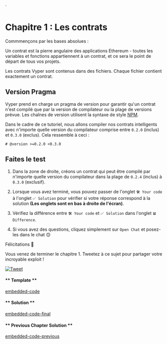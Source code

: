 `<!-- Add translation for the following page: https://vyper.fun/#/1/contract_structure
Do NOT change the code below. The below code runs the code editor -->

# Chapitre 1 : Les contrats

Commmençons par les bases absolues :

Un contrat est la pierre angulaire des applications Ethereum - toutes les variables et fonctions appartiennent à un contrat, et ce sera le point de départ de tous vos projets.

Les contrats Vyper sont contenus dans des fichiers. Chaque fichier contient exactement un contrat.

## Version Pragma

Vyper prend en charge un pragma de version pour garantir qu'un contrat n'est compilé que par la version de compilateur ou la plage de versions prévue. Les chaînes de version utilisent la syntaxe de style [NPM](https://docs.npmjs.com/about-semantic-versioning).

Dans le cadre de ce tutoriel, nous allons compiler nos contrats intelligents avec n'importe quelle version du compilateur comprise entre `0.2.0` (inclus) et `0.3.0` (exclus). Cela ressemble à ceci :

```vyper
# @version >=0.2.0 <0.3.0
```

## Faites le test

1. Dans la zone de droite, créons un contrat qui peut être compilé par n'importe quelle version du compilateur dans la plage de `0.2.4` (inclus) à `0.3.0` (exclusif).

2. Lorsque vous avez terminé, vous pouvez passer de l'onglet `🛠 Your code` à l'onglet `✅ Solution` pour vérifier si votre réponse correspond à la solution **(Les onglets sont en bas à droite de l'écran)**.

3. Vérifiez la différence entre `🛠 Your code` et `✅ Solution` dans l'onglet `𝌡 Difference`.

4. Si vous avez des questions, cliquez simplement sur `Open Chat` et posez-les dans le chat 😊

Félicitations 🎉

Vous venez de terminer le chapitre 1. Tweetez à ce sujet pour partager votre incroyable exploit !

[![Tweet](https://img.shields.io/twitter/url?style=social&url=https%3A%2F%2Fvyper.fun%2F%23%2F1%2Fcontract_structure)](https://twitter.com/intent/tweet?hashtags=VyperFun&ref_src=twsrc%5Etfw&text=I%20just%20completed%20Chapter%201%20of%20%40VyperFun%3A%20Create%20your%20Pok%C3%A9mon%20on%20blockchain%20using%20%40vyperlang%20%F0%9F%98%8E%20&tw_p=tweetbutton&url=https%3A%2F%2Fvyper.fun%2F%23%2F1%2Fcontract_structure)

<!-- tabs:start -->

#### ** Template **

[embedded-code](../../assets/1/1.1-template-code.vy ':include :type=code embed-template')

#### ** Solution **

[embedded-code-final](../../assets/1/1.1-finished-code.vy ':include :type=code embed-final')

#### ** Previous Chapter Solution **

[embedded-code-previous](../../assets/1/1.0-finished-code.vy ':include :type=code embed-previous')

<!-- tabs:end -->
